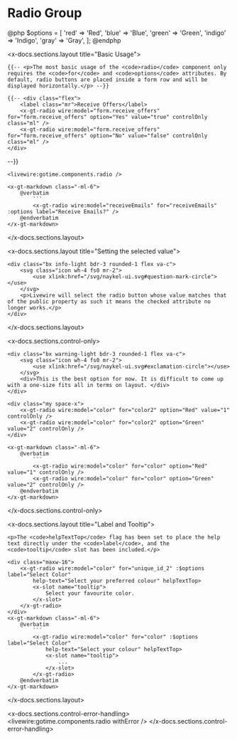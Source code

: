 # Radio Group

<!-- ```html +parse
<livewire:gotime.components.radio />
``` -->




@php
    $options = [
    'red' => 'Red',
    'blue' => 'Blue',
    'green' => 'Green',
    'indigo' => 'Indigo',
    'gray' => 'Gray',
    ];
@endphp


<x-docs.sections.layout title="Basic Usage">

    {{-- <p>The most basic usage of the <code>radio</code> component only requires the <code>for</code> and <code>options</code> attributes. By default, radio buttons are placed inside a form row and will be displayed horizontally.</p> --}}

    {{-- <div class="flex">
        <label class="mr">Receive Offers</label>
        <x-gt-radio wire:model="form.receive_offers" for="form.receive_offers" option="Yes" value="true" controlOnly class="ml" />
        <x-gt-radio wire:model="form.receive_offers" for="form.receive_offers" option="No" value="false" controlOnly class="ml" />
    </div>
 --}}

    <livewire:gotime.components.radio />

    <x-gt-markdown class="-ml-6">
        @verbatim
            ```
            <x-gt-radio wire:model="receiveEmails" for="receiveEmails" :options label="Receive Emails?" />
        @endverbatim
    </x-gt-markdown>

</x-docs.sections.layout>

<x-docs.sections.layout title="Setting the selected value">

    <div class="bx info-light bdr-3 rounded-1 flex va-c">
        <svg class="icon wh-4 fs0 mr-2">
            <use xlink:href="/svg/naykel-ui.svg#question-mark-circle"></use>
        </svg>
        <p>Livewire will select the radio button whose value matches that of the public property as such it means the checked attribute no longer works.</p>
    </div>

</x-docs.sections.layout>

<x-docs.sections.control-only>

    <div class="bx warning-light bdr-3 rounded-1 flex va-c">
        <svg class="icon wh-4 fs0 mr-2">
            <use xlink:href="/svg/naykel-ui.svg#exclamation-circle"></use>
        </svg>
        <div>This is the best option for now. It is difficult to come up with a one-size fits all in terms on layout. </div>
    </div>

    <div class="my space-x">
        <x-gt-radio wire:model="color" for="color2" option="Red" value="1" controlOnly />
        <x-gt-radio wire:model="color" for="color2" option="Green" value="2" controlOnly />
    </div>

    <x-gt-markdown class="-ml-6">
        @verbatim
            ```
            <x-gt-radio wire:model="color" for="color" option="Red" value="1" controlOnly />
            <x-gt-radio wire:model="color" for="color" option="Green" value="2" controlOnly />
        @endverbatim
    </x-gt-markdown>
</x-docs.sections.control-only>

<x-docs.sections.layout title="Label and Tooltip">

    <p>The <code>helpTextTop</code> flag has been set to place the help text directly under the <code>label</code>, and the <code>tooltip</code> slot has been included.</p>

    <div class="maxw-16">
        <x-gt-radio wire:model="color" for="unique_id_2" :$options label="Select Color"
            help-text="Select your preferred colour" helpTextTop>
            <x-slot name="tooltip">
                Select your favourite color.
            </x-slot>
        </x-gt-radio>
    </div>
    <x-gt-markdown class="-ml-6">
        @verbatim
            ```
            <x-gt-radio wire:model="color" for="color" :$options label="Select Color"
                help-text="Select your colour" helpTextTop>
                <x-slot name="tooltip">
                    ...
                </x-slot>
            </x-gt-radio>
        @endverbatim
    </x-gt-markdown>
</x-docs.sections.layout>

<x-docs.sections.control-error-handling>
    <livewire:gotime.components.radio withError />
</x-docs.sections.control-error-handling>
